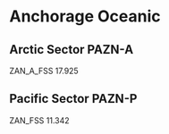 # Anchorage Oceanic
## Arctic Sector PAZN-A
ZAN_A_FSS 17.925  
## Pacific Sector PAZN-P
ZAN_FSS 11.342